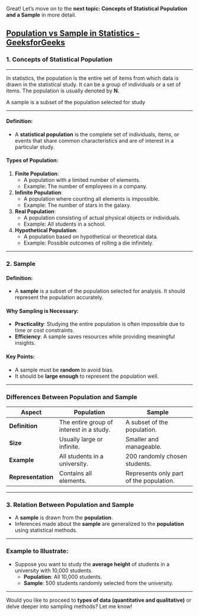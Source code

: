 Great! Let’s move on to the **next topic: Concepts of Statistical Population and a Sample** in more detail.

[Population vs Sample in Statistics - GeeksforGeeks](https://www.geeksforgeeks.org/population-and-sample-statistics/)
---

### **1. Concepts of Statistical Population**

---
In statistics, the population is the entire set of items from which data is drawn in the statistical study. It can be a group of individuals or a set of items. The population is usually denoted by ****N.****

A sample is a subset of the population selected for study

---

#### **Definition**:

- A **statistical population** is the complete set of individuals, items, or events that share common characteristics and are of interest in a particular study.

#### **Types of Population**:

1. **Finite Population**:
    - A population with a limited number of elements.
    - Example: The number of employees in a company.
2. **Infinite Population**:
    - A population where counting all elements is impossible.
    - Example: The number of stars in the galaxy.
3. **Real Population**:
    - A population consisting of actual physical objects or individuals.
    - Example: All students in a school.
4. **Hypothetical Population**:
    - A population based on hypothetical or theoretical data.
    - Example: Possible outcomes of rolling a die infinitely.

---

### **2. Sample**

#### **Definition**:

- A **sample** is a subset of the population selected for analysis. It should represent the population accurately.

#### **Why Sampling is Necessary**:

- **Practicality**: Studying the entire population is often impossible due to time or cost constraints.
- **Efficiency**: A sample saves resources while providing meaningful insights.

#### **Key Points**:

- A sample must be **random** to avoid bias.
- It should be **large enough** to represent the population well.

---

### **Differences Between Population and Sample**

|**Aspect**|**Population**|**Sample**|
|---|---|---|
|**Definition**|The entire group of interest in a study.|A subset of the population.|
|**Size**|Usually large or infinite.|Smaller and manageable.|
|**Example**|All students in a university.|200 randomly chosen students.|
|**Representation**|Contains all elements.|Represents only part of the population.|

---

### **3. Relation Between Population and Sample**

- A **sample** is drawn from the **population**.
- Inferences made about the **sample** are generalized to the **population** using statistical methods.

---

### Example to Illustrate:

- Suppose you want to study the **average height** of students in a university with 10,000 students.
    - **Population**: All 10,000 students.
    - **Sample**: 500 students randomly selected from the university.

---

Would you like to proceed to **types of data (quantitative and qualitative)** or delve deeper into sampling methods? Let me know!